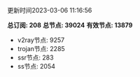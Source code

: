更新时间2023-03-06 11:16:56

**总订阅: 208**
**总节点: 39024**
**有效节点: 13879**
- v2ray节点: 9257
- trojan节点: 2285
- ssr节点: 283
- ss节点: 2054
